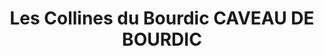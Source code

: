 ---
title: "Les Collines du Bourdic CAVEAU DE BOURDIC"
url: /bourdic/les-collines-du-bourdic-caveau-de-bourdic/
shop: vin
---